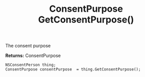 ﻿---
uid: crmscript_ref_NSConsentPerson_GetConsentPurpose
title: ConsentPurpose GetConsentPurpose()
intellisense: NSConsentPerson.GetConsentPurpose
keywords: NSConsentPerson, GetConsentPurpose
so.topic: reference
---

The consent purpose

**Returns:** ConsentPurpose


```crmscript
NSConsentPerson thing;
ConsentPurpose consentPurpose  = thing.GetConsentPurpose();
```


